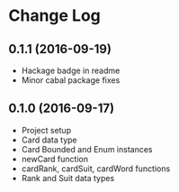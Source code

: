 # Change Log

## 0.1.1 (2016-09-19)
* Hackage badge in readme
* Minor cabal package fixes

## 0.1.0 (2016-09-17)
* Project setup
* Card data type
* Card Bounded and Enum instances
* newCard function
* cardRank, cardSuit, cardWord functions
* Rank and Suit data types

